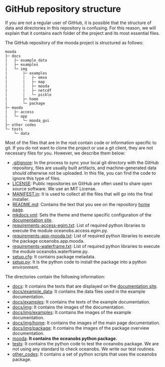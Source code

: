 # GitHub repository structure

If you are not a regular user of GitHub, it is possible that the structure of data and directories in this repository is confusing. For this reason, we will explain that it contains each folder of the project and its most essential files.

The GitHub repository of the mooda project is structured as follows:

    mooda
    ├─ docs
    |   ├─ example_data
    |   ├─ examples
    |   └─ img
    |       ├─ examples
    |       |   ├─ emso
    |       |   ├─ map
    |       |   ├─ mooda
    |       |   ├─ netcdf
    |       |   └─ pickle
    |       ├─ home
    |       └─ package
    ├─ mooda
    |   ├─ access
    |   └─ app
    |       └─ mooda_gui
    ├─ other codes
    └─ tests
        └─ data

Most of the files that are in the root contain code or information specific to git. If you do not want to clone the project or use a git client, they are not necessary files for you. However, we describe them below:

* [.gitignore](.gitignore): In the process to sync your local git directory with the GitHub repository, files are usually built artifacts, and machine-generated data should otherwise not be uploaded. In this file, you can find the code to ignore this type of files.
* [LICENSE](LICENSE): Public repositories on GitHub are often used to share open source software. We use an MIT License.
* [MANIFEST.in](MANIFEST.in): It is used to collect all the files that will go into the final installer.
* [README.md](README.md): Contains the text that you see on the repository [home page](https://github.com/rbardaji/oceanobs).
* [mkdocs.yml](mkdocs.yml): Sets the theme and theme specific configuration of the [documentation site](https://oceanobs.readthedocs.io/).
* [requirements-access-egim.txt](requirements-access-egim.txt): List of required python libraries to execute the module oceanobs.access.egim.py.
* [requirements-app-mooda.txt](requirements-app-mooda.txt): List of required python libraries to execute the package oceanobs.app.mooda.
* [requirements-waterframe.txt](requirements-waterframe.txt): List of required python libraries to execute the module oceanobs.waterframe.py.
* [setup.cfg](setup.cfg): It contains package metadata.
* [setup.py](setup.py): It is the python code to install the package into a python environment.

The directories contain the following information:

* [docs](../docs): It contains the texts that are displayed on the [documentation site](https://oceanobs.readthedocs.io/).
* [docs/example_data](../docs/example_data): It contains the data files used in the example documentation.
* [docs/examples](../docs/examples): It contains the texts of the example documentation.
* [docs/img](../docs/img): It contains the images of the documentation.
* [docs/img/examples](../docs/img/examples): It contains the images of the example documentation.
* [docs/img/home](../docs/img/home): It contains the images of the main page documentation.
* [docs/img/package](../docs/img/package): It contains the images of the package overview documentation.
* [mooda](../mooda): **It contains the oceanobs python package.**
* [tests](../tests): It contains the python code to test the oceanobs package. We are not using any standard to check oceanobs. We write our test routines.
* [other_codes](../other_codes): It contains a set of python scripts that uses the oceanobs package.
